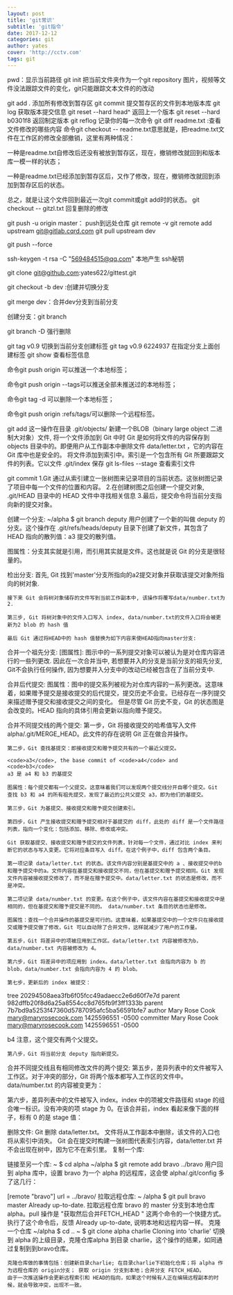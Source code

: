 ```yaml
---
layout: post
title: 'git常识'
subtitle: 'git指令'
date: 2017-12-12
categories: git
author: yates
cover: 'http://cctv.com'
tags: git
---
```

 pwd：显示当前路径
git init 把当前文件夹作为一个git repository
图片，视频等文件没法跟踪文件的变化，git只能跟踪文本文件的的改动

git add . 添加所有修改到暂存区
git commit 提交暂存区的文件到本地版本库
git log 获取版本提交信息
git reset --hard head^ 返回上一个版本
git reset --hard b0301f8  返回制定版本
git reflog 记录你的每一次命令
git diff readme.txt :查看文件修改的哪些内容
命令git checkout -- readme.txt意思就是，把readme.txt文件在工作区的修改全部撤销，这里有两种情况：

一种是readme.txt自修改后还没有被放到暂存区，现在，撤销修改就回到和版本库一模一样的状态；

一种是readme.txt已经添加到暂存区后，又作了修改，现在，撤销修改就回到添加到暂存区后的状态。

总之，就是让这个文件回到最近一次git commit或git add时的状态。
 git checkout -- gitzl.txt 回复删除的修改

 git push -u origin master： push到远处仓库
git remote -v
git remote add upstream git@gitlab.cqrd.com
git pull upstream dev

git push --force

 ssh-keygen -t rsa -C "569484515@qq.com" 本地产生 ssh秘钥

git clone git@github.com:yates622/gittest.git

git checkout -b dev :创建并切换分支

git merge dev：合并dev分支到当前分支

创建分支：git branch <name>

git branch -D <name>强行删除

git tag v0.9 切换到当前分支创建标签
git tag v0.9 6224937  在指定分支上面创建标签
git show <tagname>  查看标签信息

命令git push origin <tagname>可以推送一个本地标签；

命令git push origin --tags可以推送全部未推送过的本地标签；

命令git tag -d <tagname>可以删除一个本地标签；

命令git push origin :refs/tags/<tagname>可以删除一个远程标签。



git add  这一操作在目录 .git/objects/ 新建一个BLOB（binary large object 二进制大对象）文件,
将一个文件添加到 Git 中时 Git 是如何将文件的内容保存到 objects 目录中的。即便用户从工作副本中删除文件 data/letter.txt ，它的内容在 Git 库中也是安全的。
将文件添加到索引中。索引是一个包含所有 Git 所要跟踪文件的列表。它以文件 .git/index 保存 git ls-files --stage 查看索引文件

 git commit 1.Git 通过从索引建立一张树图来记录项目的当前状态。这张树图记录了项目中每一个文件的位置和内容。
	    2.在创建树图之后创建一个提交对象, .git/HEAD 目录中的 HEAD 文件中寻找相关信息
	    3.最后，提交命令将当前分支指向新的提交对象。


创建一个分支:
~/alpha $ git branch deputy
用户创建了一个新的叫做 deputy 的分支。这个操作在 .git/refs/heads/deputy 目录下创建了新文件，其包含了 HEAD 指向的散列值：a3 提交的散列值。

图属性：分支其实就是引用，而引用其实就是文件。这也就是说 Git 的分支是很轻量的。

检出分支:
	首先, Git 找到'master'分支所指向的a2提交对象并获取该提交对象所指向的树对象.

	接下来 Git 会将树对象储存的文件写到当前工作副本中, 该操作将覆写data/number.txt为2.

	第三步, Git 将树对象中的文件入口写入 index, data/number.txt的文件入口将会被更新为2 blob 的 hash 值

	最后 Git 通过将HEAD中的 hash 值替换为如下内容来使HEAD指向master分支:

合并一个祖先分支:
	[图属性]: 图示中的一系列提交对象可以被认为是对仓库内容进行的一些列更改. 因此在一次合并当中,
 	若想要并入的分支是当前分支的祖先分支, Git不会执行任何操作, 因为想要并入分支中的改动已经被包含在了当前分支中.

合并后代提交:
	图属性：图中的提交系列被视为对仓库内容的一系列更改。这意味着，如果赠予提交是接收提交的后代提交，提交历史不会变。已经存在一序列提交来描述赠予提交和接收提交之间的变化。
	但是尽管 Git 历史不变，Git 的状态图是会改变的。HEAD 指向的具体引用会更新以指向赠予提交。

合并不同提交线的两个提交:
	第一步，Git 将接收提交的哈希值写入文件 alpha/.git/MERGE_HEAD。此文件的存在说明 Git 正在做合并操作。

	第二步，Git 查找基提交：即接收提交和赠予提交共有的一个最近父提交。

	<code>a3</code>, the base commit of <code>a4</code> and <code>b3</code>
	a3 是 a4 和 b3 的基提交
	
	图属性：每个提交都有一个父提交。这意味着我们可以发现两个提交线分开自哪个提交。Git 查找 b3 和 a4 的所有祖先提交，发现了最近的公共父提交 a3，即为他们的基提交。

	第三步，Git 为基提交、接收提交和赠予提交创建索引。

	第四步，Git 产生接收提交和赠予提交相对于基提交的 diff，此处的 diff 是一个文件路径列表，指向一个变化：包括添加、移除、修改或冲突。

	Git 获取基提交、接收提交和赠予提交的文件列表，针对每一个文件，通过对比 index 来判断它的状态与写入变更。它将对应条目写入 diff。在这个例子中，diff 包含两个条目。

	第一项记录 data/letter.txt 的状态。该文件内容分别是基提交中的 a 、接收提交中的b和赠予提交中的a。文件内容在基提交和接收提交不同，但在基提交和赠予提交相同。Git 发现文件内容被接收提交修改了，而不是在赠予提交中。data/letter.txt 的状态是修改，而不是冲突。

	第二项记录 data/number.txt 的变更。在这个例子中，该文件内容在基提交和接收提交中是相同的，但在基提交和赠予提交是不同的。 data/number.txt 条目的状态也是修改。

	图属性：查找一个合并操作的基提交是可行的。这意味着，如果基提交中的一个文件只在接收提交或赠予提交做了修改，Git 可以自动除了合并文件，这样就减少了用户的工作量。

	第五步，Git 将差异中的项被应用到工作区。data/letter.txt 内容被修改为b，data/number.txt 内容被修改为 4。

	第六步，Git 将差异中的项应用到 index。data/letter.txt 会指向内容为 b 的 blob，data/number.txt 会指向内容为 4 的 blob。

	第七步，更新后的 index 被提交：

tree 20294508aea3fb6f05fcc49adaecc2e6d60f7e7d
parent 982dffb20f8d6a25a8554cc8d765fb9f3ff1333b
parent 7b7bd9a5253f47360d5787095afc5ba56591bfe7
author Mary Rose Cook <mary@maryrosecook.com> 1425596551 -0500
committer Mary Rose Cook <mary@maryrosecook.com> 1425596551 -0500

b4
注意，这个提交有两个父提交。

	第八步，Git 将当前分支 deputy 指向新提交。


合并不同提交线且有相同修改文件的两个提交:
	第五步，差异列表中的文件被写入工作区。对于冲突的部分，Git 将两个版本都写入工作区的文件中。data/number.txt 的内容被变更为：


第六步，差异列表中的文件被写入 index。index 中的项被文件路径和 stage 的组合唯一标识。没有冲突的项 stage 为 0。在该合并前，index 看起来像下面的样子，标有 0 的是 stage 值：

删除文件:
	Git 删除 data/letter.txt。 文件将从工作副本中删除，该文件的入口也将从索引中消失。
	Git 会在提交时构建一张树图代表索引内容，data/letter.txt 并不会出现在树中，因为它不在索引里。
复制一个库:

链接至另一个库:
      ~ $ cd alpha
~/alpha $ git remote add bravo ../bravo
用户回到 alpha 库中，设置 bravo 为一个 alpha 的远程库，这会使 alpha/.git/config 多了这几行：

[remote "bravo"]
    url = ../bravo/
拉取远程仓库:
~	/alpha $ git pull bravo master
          Already up-to-date.
	拉取远程仓库 bravo 的 master 分支到本地仓库 alpha。pull 操作是 "获取然后合并FETCH_HEAD " 这两个命令的一个快捷方式。执行了这个命令后，反馈 Already up-to-date, 说明本地和远程内容一样。
克隆一个仓库
~/alpha $ cd ..
      ~ $ git clone alpha charlie
          Cloning into 'charlie'
	切换到 alpha 的上级目录，克隆仓库alpha 到目录 charlie，这个操作的结果，如同通过复制到到bravo仓库。

	克隆仓库做的事情包括：创建新目录charlie; 在目录charlie下初始化仓库；将 alpha 作为远程仓库的 origin分支； 获取 origin 分支到本地；合并分支 FETCH_HEAD。
	由于一次推送操作会更新远程索引和 HEAD的指向，如果这个时候有人正在编辑远程副本的时候，就会导致冲突，出现不一致。
